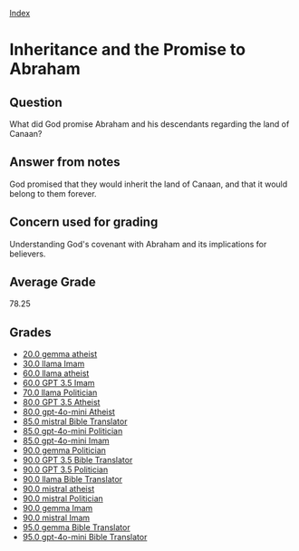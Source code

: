 
[Index](../index.md)
# Inheritance and the Promise to Abraham
## Question
What did God promise Abraham and his descendants regarding the land of Canaan?

## Answer from notes
God promised that they would inherit the land of Canaan, and that it would belong to them forever.

## Concern used for grading
Understanding God's covenant with Abraham and its implications for believers.

## Average Grade
78.25

## Grades
 * [20.0 gemma atheist](../answers/gemma_atheist/Inheritance_and_the_Promise_to_Abraham.md)
 * [30.0 llama Imam](../answers/llama_Imam/Inheritance_and_the_Promise_to_Abraham.md)
 * [60.0 llama atheist](../answers/llama_atheist/Inheritance_and_the_Promise_to_Abraham.md)
 * [60.0 GPT 3.5 Imam](../answers/GPT_3.5_Imam/Inheritance_and_the_Promise_to_Abraham.md)
 * [70.0 llama Politician](../answers/llama_Politician/Inheritance_and_the_Promise_to_Abraham.md)
 * [80.0 GPT 3.5 Atheist](../answers/GPT_3.5_Atheist/Inheritance_and_the_Promise_to_Abraham.md)
 * [80.0 gpt-4o-mini Atheist](../answers/gpt-4o-mini_Atheist/Inheritance_and_the_Promise_to_Abraham.md)
 * [85.0 mistral Bible Translator](../answers/mistral_Bible_Translator/Inheritance_and_the_Promise_to_Abraham.md)
 * [85.0 gpt-4o-mini Politician](../answers/gpt-4o-mini_Politician/Inheritance_and_the_Promise_to_Abraham.md)
 * [85.0 gpt-4o-mini Imam](../answers/gpt-4o-mini_Imam/Inheritance_and_the_Promise_to_Abraham.md)
 * [90.0 gemma Politician](../answers/gemma_Politician/Inheritance_and_the_Promise_to_Abraham.md)
 * [90.0 GPT 3.5 Bible Translator](../answers/GPT_3.5_Bible_Translator/Inheritance_and_the_Promise_to_Abraham.md)
 * [90.0 GPT 3.5 Politician](../answers/GPT_3.5_Politician/Inheritance_and_the_Promise_to_Abraham.md)
 * [90.0 llama Bible Translator](../answers/llama_Bible_Translator/Inheritance_and_the_Promise_to_Abraham.md)
 * [90.0 mistral atheist](../answers/mistral_atheist/Inheritance_and_the_Promise_to_Abraham.md)
 * [90.0 mistral Politician](../answers/mistral_Politician/Inheritance_and_the_Promise_to_Abraham.md)
 * [90.0 gemma Imam](../answers/gemma_Imam/Inheritance_and_the_Promise_to_Abraham.md)
 * [90.0 mistral Imam](../answers/mistral_Imam/Inheritance_and_the_Promise_to_Abraham.md)
 * [95.0 gemma Bible Translator](../answers/gemma_Bible_Translator/Inheritance_and_the_Promise_to_Abraham.md)
 * [95.0 gpt-4o-mini Bible Translator](../answers/gpt-4o-mini_Bible_Translator/Inheritance_and_the_Promise_to_Abraham.md)
